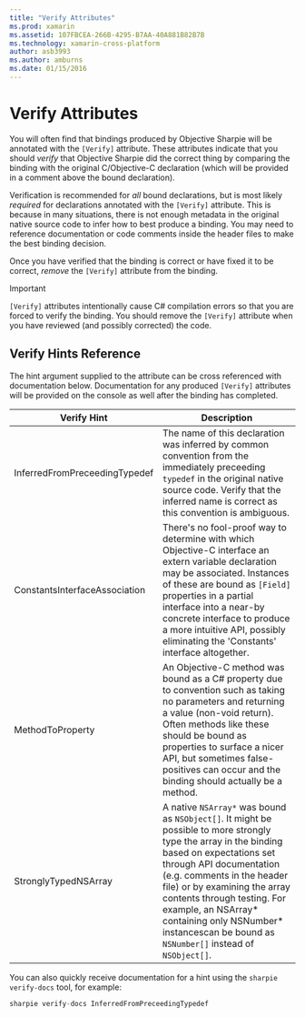 ```yaml
---
title: "Verify Attributes"
ms.prod: xamarin
ms.assetid: 107FBCEA-266B-4295-B7AA-40A881B82B7B
ms.technology: xamarin-cross-platform
author: asb3993
ms.author: amburns
ms.date: 01/15/2016
---
```


# Verify Attributes


You will often find that bindings produced by Objective Sharpie will be annotated with the `[Verify]` attribute. These attributes indicate that you should _verify_ that Objective Sharpie did the correct thing by comparing the binding with the original C/Objective-C declaration (which will be provided in a comment above the bound declaration).

Verification is recommended for _all_ bound declarations, but is most likely _required_ for declarations annotated with the `[Verify]` attribute. This is because in many situations, there is not enough metadata in the original native source code to infer how to best produce a binding. You may need to reference documentation or code comments inside the header files to make the best binding decision.

Once you have verified that the binding is correct or have fixed it to be correct, _remove_ the `[Verify]` attribute from the binding.

> [!IMPORTANT]
> `[Verify]` attributes intentionally cause C# compilation errors
so that you are forced to verify the binding. You should remove the
`[Verify]` attribute when you have reviewed (and possibly
corrected) the code.

## Verify Hints Reference

The hint argument supplied to the attribute can be cross referenced with documentation below. Documentation for any produced `[Verify]` attributes will be provided on the console as well after the binding has completed.

|Verify Hint|Description|
|---|---|
|InferredFromPreceedingTypedef|The name of this declaration was inferred by common convention from the immediately preceeding `typedef` in the original native source code. Verify that the inferred name is correct as this convention is ambiguous.|
|ConstantsInterfaceAssociation|There's no fool-proof way to determine with which Objective-C interface an extern variable declaration may be associated. Instances of these are bound as `[Field]` properties in a partial interface into a near-by concrete interface to produce a more intuitive API, possibly eliminating the 'Constants' interface altogether.|
|MethodToProperty|An Objective-C method was bound as a C# property due to convention such as taking no parameters and returning a value (non-void return). Often methods like these should be bound as properties to surface a nicer API, but sometimes false-positives can occur and the binding should actually be a method.|
|StronglyTypedNSArray|A native `NSArray*` was bound as `NSObject[]`. It might be possible to more strongly type the array in the binding based on expectations set through API documentation (e.g. comments in the header file) or by examining the array contents through testing. For example, an NSArray* containing only NSNumber* instancescan be bound as `NSNumber[]` instead of `NSObject[]`.|

You can also quickly receive documentation for a hint using the `sharpie verify-docs` tool, for example:

```csharp
sharpie verify-docs InferredFromPreceedingTypedef
```

